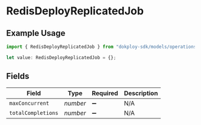 # RedisDeployReplicatedJob

## Example Usage

```typescript
import { RedisDeployReplicatedJob } from "dokploy-sdk/models/operations";

let value: RedisDeployReplicatedJob = {};
```

## Fields

| Field              | Type               | Required           | Description        |
| ------------------ | ------------------ | ------------------ | ------------------ |
| `maxConcurrent`    | *number*           | :heavy_minus_sign: | N/A                |
| `totalCompletions` | *number*           | :heavy_minus_sign: | N/A                |